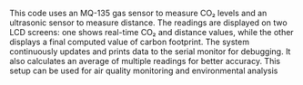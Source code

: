 This code uses an MQ-135 gas sensor to measure CO₂ levels and an ultrasonic sensor to measure distance. 
The readings are displayed on two LCD screens: one shows real-time CO₂ and distance values, while the other displays a final computed value of carbon footprint. 
The system continuously updates and prints data to the serial monitor for debugging. 
It also calculates an average of multiple readings for better accuracy. This setup can be used for air quality monitoring and environmental analysis
